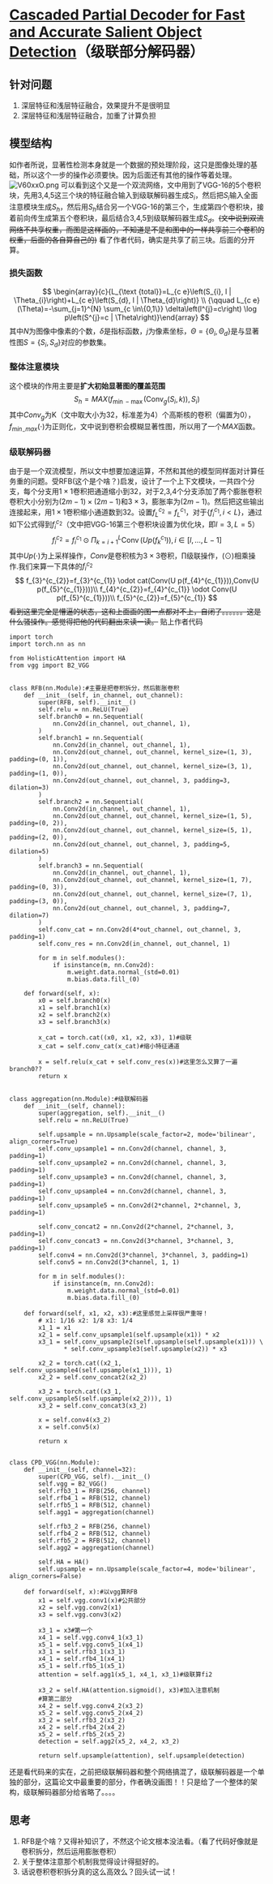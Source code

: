 

# [Cascaded Partial Decoder for Fast and Accurate Salient Object Detection](https://arxiv.org/pdf/1904.08739.pdf)（级联部分解码器）

## 针对问题

1. 深层特征和浅层特征融合，效果提升不是很明显
2. 深层特征和浅层特征融合，加重了计算负担

## 模型结构

如作者所说，显著性检测本身就是一个数据的预处理阶段，这只是图像处理的基础，所以这个一步的操作必须要快。因为后面还有其他的操作等着处理。
![V60xxO.png](https://s2.ax1x.com/2019/06/10/V60xxO.png)
可以看到这个又是一个双流网络，文中用到了VGG-16的5个卷积块，先用3,4,5这三个块的特征融合输入到级联解码器生成$S_{i}$，然后把$S_{i}$输入全面注意模块生成$S_{h}$，然后用$S_{h}$结合另一个VGG-16的第三个，生成第四个卷积块，接着前向传生成第五个卷积块，最后结合3,4,5到级联解码器生成$S_{d}$。~~(文中说到双流网络不共享权重，而图是这样画的，不知道是不是和图中的一样共享前三个卷积的权重，后面的各自算自己的)~~
看了作者代码，确实是共享了前三块。后面的分开算。

### 损失函数
$$
\begin{array}{c}{L_{\text {total}}=L_{c e}\left(S_{i}, l | \Theta_{i}\right)+L_{c e}\left(S_{d}, l | \Theta_{d}\right)} \\   {\qquad L_{c e}(\Theta)=-\sum_{j=1}^{N} \sum_{c \in\{0,1\}} \delta\left(l^{j}=c\right) \log p\left(S^{j}=c | \Theta\right)}\end{array}
$$
其中$N$为图像中像素的个数，$\delta$是指标函数，$j$为像素坐标，$\Theta=\left\{\Theta_{i}, \Theta_{d}\right\}$是与显著性图$S=\left\{S_{i}, S_{d}\right\}$对应的参数集。

### 整体注意模块

这个模块的作用主要是**扩大初始显著图的覆盖范围**
$$
S_{h}=M A X\left(f_{\min -\max }\left(\operatorname{Conv}_{g}\left(S_{i}, k\right)\right), S_{i}\right)
$$
其中$C o n v_{g}$为K（文中取大小为32，标准差为4）个高斯核的卷积（偏置为0），$f_{m i n_{-} m a x}(\cdot)$为正则化，文中说到卷积会模糊显著性图，所以用了一个$MAX$函数。

### 级联解码器

由于是一个双流模型，所以文中想要加速运算，不然和其他的模型同样面对计算任务重的问题。受RFB(这个是个啥？)启发，设计了一个上下文模块，一共四个分支，每个分支用$1 \times 1$卷积把通道缩小到32，对于2,3,4个分支添加了两个膨胀卷积卷积大小分别为$(2 m-1) \times(2 m-1)$和$3 \times 3$，膨胀率为$(2 m-1)$。然后把这些输出连接起来，用$1 \times 1$卷积缩小通道数到32。设置$f_{L}^{c_{2}}=f_{L}^{c_{1}}$，对于$\left\{f_{i}^{c_{1}}, i<L\right\}$，通过如下公式得到$f_{i}^{c_{2}}$（文中把VGG-16第三个卷积块设置为优化块，即$l=3, L=5$）
$$
f_{i}^{c_{2}}=f_{i}^{c_{1}} \odot \Pi_{k=i+1}^{L} \operatorname{Conv}\left(U p\left(f_{k}^{c_{1}}\right)\right), i \in[l, \ldots, L-1]
$$
其中$U p(\cdot)$为上采样操作，$C o n v$是卷积核为$3 \times 3$卷积，$\prod$级联操作，$(\odot)$相乘操作.我们来算一下具体的$f_{i}^{c_{2}}$
$$
f_{3}^{c_{2}}=f_{3}^{c_{1}} \odot cat(Conv(U p(f_{4}^{c_{1}})),Conv(U p(f_{5}^{c_{1}})))\\
f_{4}^{c_{2}}=f_{4}^{c_{1}} \odot Conv(U p(f_{5}^{c_{1}}))\\
f_{5}^{c_{2}}=f_{5}^{c_{1}}
$$
~~看到这里完全是懵逼的状态，这和上面画的图一点都对不上，自闭了。。。。。。这是什么骚操作。感觉得把他的代码翻出来读一读。~~
贴上作者代码
```
import torch
import torch.nn as nn

from HolisticAttention import HA
from vgg import B2_VGG


class RFB(nn.Module):#主要是把卷积拆分，然后膨胀卷积
    def __init__(self, in_channel, out_channel):
        super(RFB, self).__init__()
        self.relu = nn.ReLU(True)
        self.branch0 = nn.Sequential(
            nn.Conv2d(in_channel, out_channel, 1),
        )
        self.branch1 = nn.Sequential(
            nn.Conv2d(in_channel, out_channel, 1),
            nn.Conv2d(out_channel, out_channel, kernel_size=(1, 3), padding=(0, 1)),
            nn.Conv2d(out_channel, out_channel, kernel_size=(3, 1), padding=(1, 0)),
            nn.Conv2d(out_channel, out_channel, 3, padding=3, dilation=3)
        )
        self.branch2 = nn.Sequential(
            nn.Conv2d(in_channel, out_channel, 1),
            nn.Conv2d(out_channel, out_channel, kernel_size=(1, 5), padding=(0, 2)),
            nn.Conv2d(out_channel, out_channel, kernel_size=(5, 1), padding=(2, 0)),
            nn.Conv2d(out_channel, out_channel, 3, padding=5, dilation=5)
        )
        self.branch3 = nn.Sequential(
            nn.Conv2d(in_channel, out_channel, 1),
            nn.Conv2d(out_channel, out_channel, kernel_size=(1, 7), padding=(0, 3)),
            nn.Conv2d(out_channel, out_channel, kernel_size=(7, 1), padding=(3, 0)),
            nn.Conv2d(out_channel, out_channel, 3, padding=7, dilation=7)
        )
        self.conv_cat = nn.Conv2d(4*out_channel, out_channel, 3, padding=1)
        self.conv_res = nn.Conv2d(in_channel, out_channel, 1)

        for m in self.modules():
            if isinstance(m, nn.Conv2d):
                m.weight.data.normal_(std=0.01)
                m.bias.data.fill_(0)

    def forward(self, x):
        x0 = self.branch0(x)
        x1 = self.branch1(x)
        x2 = self.branch2(x)
        x3 = self.branch3(x)

        x_cat = torch.cat((x0, x1, x2, x3), 1)#级联
        x_cat = self.conv_cat(x_cat)#缩小特征通道

        x = self.relu(x_cat + self.conv_res(x))#这里怎么又算了一遍branch0??
        return x


class aggregation(nn.Module):#级联解码器
    def __init__(self, channel):
        super(aggregation, self).__init__()
        self.relu = nn.ReLU(True)

        self.upsample = nn.Upsample(scale_factor=2, mode='bilinear', align_corners=True)
        self.conv_upsample1 = nn.Conv2d(channel, channel, 3, padding=1)
        self.conv_upsample2 = nn.Conv2d(channel, channel, 3, padding=1)
        self.conv_upsample3 = nn.Conv2d(channel, channel, 3, padding=1)
        self.conv_upsample4 = nn.Conv2d(channel, channel, 3, padding=1)
        self.conv_upsample5 = nn.Conv2d(2*channel, 2*channel, 3, padding=1)

        self.conv_concat2 = nn.Conv2d(2*channel, 2*channel, 3, padding=1)
        self.conv_concat3 = nn.Conv2d(3*channel, 3*channel, 3, padding=1)
        self.conv4 = nn.Conv2d(3*channel, 3*channel, 3, padding=1)
        self.conv5 = nn.Conv2d(3*channel, 1, 1)

        for m in self.modules():
            if isinstance(m, nn.Conv2d):
                m.weight.data.normal_(std=0.01)
                m.bias.data.fill_(0)

    def forward(self, x1, x2, x3):#这里感觉上采样很严重呀！
        # x1: 1/16 x2: 1/8 x3: 1/4
        x1_1 = x1
        x2_1 = self.conv_upsample1(self.upsample(x1)) * x2
        x3_1 = self.conv_upsample2(self.upsample(self.upsample(x1))) \
               * self.conv_upsample3(self.upsample(x2)) * x3

        x2_2 = torch.cat((x2_1, self.conv_upsample4(self.upsample(x1_1))), 1)
        x2_2 = self.conv_concat2(x2_2)

        x3_2 = torch.cat((x3_1, self.conv_upsample5(self.upsample(x2_2))), 1)
        x3_2 = self.conv_concat3(x3_2)

        x = self.conv4(x3_2)
        x = self.conv5(x)

        return x


class CPD_VGG(nn.Module):
    def __init__(self, channel=32):
        super(CPD_VGG, self).__init__()
        self.vgg = B2_VGG()
        self.rfb3_1 = RFB(256, channel)
        self.rfb4_1 = RFB(512, channel)
        self.rfb5_1 = RFB(512, channel)
        self.agg1 = aggregation(channel)

        self.rfb3_2 = RFB(256, channel)
        self.rfb4_2 = RFB(512, channel)
        self.rfb5_2 = RFB(512, channel)
        self.agg2 = aggregation(channel)

        self.HA = HA()
        self.upsample = nn.Upsample(scale_factor=4, mode='bilinear', align_corners=False)

    def forward(self, x):#以vgg算RFB
        x1 = self.vgg.conv1(x)#公共部分
        x2 = self.vgg.conv2(x1)
        x3 = self.vgg.conv3(x2)

        x3_1 = x3#第一个
        x4_1 = self.vgg.conv4_1(x3_1)
        x5_1 = self.vgg.conv5_1(x4_1)
        x3_1 = self.rfb3_1(x3_1)
        x4_1 = self.rfb4_1(x4_1)
        x5_1 = self.rfb5_1(x5_1)
        attention = self.agg1(x5_1, x4_1, x3_1)#级联算fi2

        x3_2 = self.HA(attention.sigmoid(), x3)#加入注意机制
        #算第二部分
        x4_2 = self.vgg.conv4_2(x3_2)
        x5_2 = self.vgg.conv5_2(x4_2)
        x3_2 = self.rfb3_2(x3_2)
        x4_2 = self.rfb4_2(x4_2)
        x5_2 = self.rfb5_2(x5_2)
        detection = self.agg2(x5_2, x4_2, x3_2)

        return self.upsample(attention), self.upsample(detection)
```
还是看代码来的实在，之前把级联解码器和整个网络搞混了，级联解码器是一个单独的部分，这篇论文中最重要的部分，作者确没画图！！只是给了一个整体的架构，级联解码器部分给省略了。。。。

## 思考

1. RFB是个啥？又得补知识了，不然这个论文根本没法看。（看了代码好像就是卷积拆分，然后运用膨胀卷积）
2. 关于整体注意那个机制我觉得设计得挺好的。
3. 话说卷积卷积拆分真的这么高效么？回头试一试！
